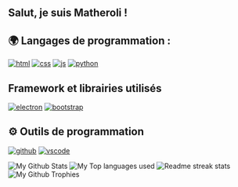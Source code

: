 ## Salut, je suis Matheroli !

## 🌍 Langages de programmation :

<p>
  <a href="https://developer.mozilla.org/docs/Web/HTML"><img alt="html" src="https://img.shields.io/badge/-HTML-E34F26?style=flat-square&logo=html5&logoColor=white" /></a>
  <a href="https://developer.mozilla.org/docs/Web/CSS"><img alt="css" src="https://img.shields.io/badge/-CSS-00A6FF?style=flat-square&logo=css3&logoColor=white" /></a>
  <a href="https://developer.mozilla.org/docs/Web/JavaScript"><img alt="js" src="https://img.shields.io/badge/-JavaScript-FFEE00?style=flat-square&logo=javascript&logoColor=black" /></a>
  <a href="https://python.org"><img alt="python" src="https://img.shields.io/badge/-Python-00ff1e?style=flat-square&logo=python&logoColor=black" /></a>
</p>

## Framework et librairies utilisés

<p>
  <a href="https://electronjs.org"><img alt="electron" src="https://img.shields.io/badge/-Electron-7036cc?style=flat-square&logo=electron&logoColor=black" /></a>
  <a href="https://getbootstrap.com"><img alt="bootstrap" src="https://img.shields.io/badge/-Bootstrap-563D7C?style=flat-square&logo=bootstrap&logoColor=white" /></a>
</p>

## ⚙️ Outils de programmation
<p>
  <a href="https://github.com"><img alt="github" src="https://img.shields.io/badge/-GitHub-161616?style=flat-square&logo=github&logoColor=white" /></a>
  <a href="https://code.visualstudio.com"><img alt="vscode" src="https://img.shields.io/badge/-Visual%20Studio%20Code-0078d7?style=flat-square&logo=visual-studio-code&logoColor=white" /></a>
</p>

<!-- <p align="left"> 
  Visitor count<br>
  <img src="https://profile-counter.glitch.me/Matheroli/count.svg" />
</p>
-->

<img alt="My Github Stats" src="https://github-readme-stats.vercel.app/api?username=Matheroli&show_icons=true&hide_border=true&theme=tokyonight" />
<img alt="My Top languages used" src="https://github-readme-stats.vercel.app/api/top-langs?username=matheroli&show_icons=true&theme=tokyonight&layout=compact" />
<img alt="Readme streak stats" src="https://github-readme-streak-stats.herokuapp.com/?user=Matheroli&theme=tokyonight"/>
<img alt="My Github Trophies" src="https://github-profile-trophy.vercel.app/?username=Matheroli&theme=dracula" />
